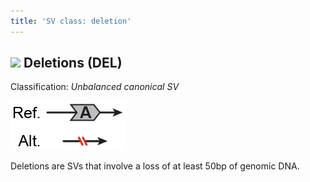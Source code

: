 ```yaml
---
title: 'SV class: deletion'  
---
```


## ![](https://placehold.it/15/D43925/000000?text=+) Deletions (DEL)  

Classification: _Unbalanced canonical SV_

![Deletion (DEL)](gnomAD_browser.SV_schematics_DEL.png)  

Deletions are SVs that involve a loss of at least 50bp of genomic DNA.  
